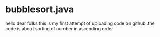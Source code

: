 # bubblesort.java
hello dear folks this is my first attempt of uploading code on github .the code is about sorting of number in ascending order 
